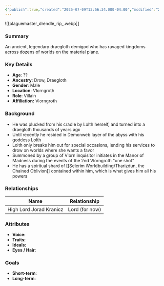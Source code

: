 ```yaml
---
{"publish":true,"created":"2025-07-09T13:56:34.000-04:00","modified":"2025-07-09T13:57:58.053-04:00","published":"2025-07-09T13:57:58.053-04:00","cssclasses":"","Age":"??","Ancestry":"Drow, Draegloth","Gender":"Male","Location":["Vlorngroth"],"Role":["Villain"],"Affiliation":["Vlorngroth"]}
---
```



![[plaguemaster_drendle_rip_.webp]]
### Summary
An ancient, legendary draegloth demigod who has ravaged kingdoms across dozens of worlds on the material plane.

### Key Details
- **Age**: ??
- **Ancestry**: Drow, Draegloth
- **Gender**: Male
- **Location**: Vlorngroth
- **Role**: Villain
- **Affiliation:** Vlorngroth

### Background
- He was plucked from his cradle by Lolth herself, and turned into a draegloth thousands of years ago
- Until recently he resided in Demonweb layer of the abyss with his goddess Lolth
- Lolth only breaks him out for special occasions, lending his services to drow on worlds where she wants a favor
- Summoned by a group of Vlorn inquisitor initiates in the Manor of Madness during the events of the 2nd Vlorngroth "one shot"
- He has a spiritual shard of [[Selerim Worldbuilding/Tharizdun, the Chained Oblivion]] contained within him, which is what gives him all his powers

### Relationships

| Name                    | Relationship   |
| ----------------------- | -------------- |
| High Lord Jorad Kranicz | Lord (for now) |

### Attributes
- **Voice**:
- **Traits**:  
- **Ideals:**
- **Eyes / Hair**:  

### Goals
- **Short-term**:  
- **Long-term**:  
